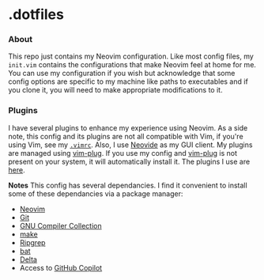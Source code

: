 # .dotfiles
### About
This repo just contains my Neovim configuration. Like most config files, my `init.vim` contains the configurations that make Neovim feel at home for me.
You can use my configuration if you wish but acknowledge that some config options are specific to my machine like paths to executables and if you clone it, you will need to make appropriate modifications to it.

### Plugins
I have several plugins to enhance my experience using Neovim. As a side note, this config and its plugins are not all compatible with Vim, if you're using Vim, see my [`.vimrc`](/.vimrc). Also, I use [Neovide](https://github.com/neovide/neovide) as my GUI client.
My plugins are managed using [vim-plug](https://github.com/junegunn/vim-plug).
If you use my config and [vim-plug](https://github.com/junegunn/vim-plug) is not present on your system, it will automatically install it.
The plugins I use are [here](https://github.com/UnrealApex/dotfiles/blob/main/plugins/plug.vim#L12).

**Notes**
This config has several dependancies. I find it convenient to install some of these dependancies via a package manager:

- [Neovim](https://github.com/neovim/neovim)
- [Git](https://git-scm.com/)
- [GNU Compiler Collection](https://gcc.gnu.org/)
- [make](https://www.gnu.org/software/make/)
- [Ripgrep](https://github.com/BurntSushi/ripgrep)
- [bat](https://github.com/sharkdp/bat)
- [Delta](https://github.com/dandavison/delta)
- Access to [GitHub Copilot](https://github.com/features/copilot)
